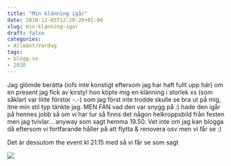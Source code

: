 ```yaml
---
title: "Min klänning igår"
date: 2010-12-05T12:20:20+01:00
slug: min-klanning-igar
draft: false
categories:
- Allmänt/Vardag
tags:
- blogg.se
- 2010
---
```

Jag glömde berätta (iofs inte konstigt eftersom jag har haft fullt upp här) om en present jag fick av kirsty! hon köpte mig en klänning i storlek xs (som såklart var liiite förstor -.-) som jag först inte trodde skulle se bra ut på mig, itne min stil typ tänkte jag. MEN FAN vad den var snygg på :) hade den igår på hennes jobb så om vi har tur så finns det någon helkroppsbild från festen men jag tvivlar... anyway som sagt hemma 19.50. Vet inte om jag kan blogga då eftersom vi fortfarande håller på att flytta & renovera osv men vi får se :)

Det är dessutom the event kl 21.15 med så vi får se som sagt

![](/assets/images/blogg.se/poster_3635_110146381.jpg)